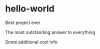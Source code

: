 # hello-world
Best project ever

The most outstanding answer to everything

Some additional cool info
